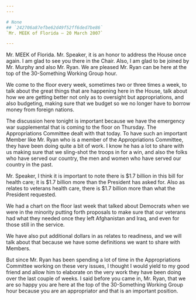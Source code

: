 ```yaml
---
---

# None
## `242706a87efbe62d49f52ff6ded7be86`
`Mr. MEEK of Florida — 20 March 2007`

---
```



Mr. MEEK of Florida. Mr. Speaker, it is an honor to address the House 
once again. I am glad to see you there in the Chair. Also, I am glad to 
be joined by Mr. Murphy and also Mr. Ryan. We are pleased Mr. Ryan can 
be here at the top of the 30-Something Working Group hour.

We come to the floor every week, sometimes two or three times a week, 
to talk about the great things that are happening here in the House, 
talk about how we are getting better not only as to oversight but 
appropriations, and also budgeting, making sure that we budget so we no 
longer have to borrow money from foreign nations.

The discussion here tonight is important because we have the 
emergency war supplemental that is coming to the floor on Thursday. The 
Appropriations Committee dealt with that today. To have such an 
important Member like Mr. Ryan who is a member of the Appropriations 
Committee, they have been doing quite a bit of work. I know he has a 
lot to share with us making sure that we sling-shot the troops in for a 
win, and also the folks who have served our country, the men and women 
who have served our country in the past.

Mr. Speaker, I think it is important to note there is $1.7 billion in 
this bill for health care; it is $1.7 billion more than the President 
has asked for. Also as relates to veterans health care, there is $1.7 
billion more than what the President requested.

We had a chart on the floor last week that talked about Democrats 
when we were in the minority putting forth proposals to make sure that 
our veterans had what they needed once they left Afghanistan and Iraq, 
and even for those still in the service.

We have also put additional dollars in as relates to readiness, and 
we will talk about that because we have some definitions we want to 
share with Members.

But since Mr. Ryan has been spending a lot of time in the 
Appropriations Committee working on these very issues, I thought I 
would yield to my good friend and allow him to elaborate on the very 
work they have been doing over the last couple of weeks. I said before 
you came in, Mr. Ryan, that we are so happy you are here at the top of 
the 30-Something Working Group hour because you are an appropriator and 
that is an important position.

